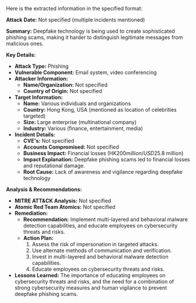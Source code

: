 Here is the extracted information in the specified format:

**Attack Date:** Not specified (multiple incidents mentioned)

**Summary:** Deepfake technology is being used to create sophisticated phishing scams, making it harder to distinguish legitimate messages from malicious ones.

**Key Details:**

* **Attack Type:** Phishing
* **Vulnerable Component:** Email system, video conferencing
* **Attacker Information:**
	+ **Name/Organization:** Not specified
	+ **Country of Origin:** Not specified
* **Target Information:**
	+ **Name:** Various individuals and organizations
	+ **Country:** Hong Kong, USA (mentioned as location of celebrities targeted)
	+ **Size:** Large enterprise (multinational company)
	+ **Industry:** Various (finance, entertainment, media)
* **Incident Details:**
	+ **CVE's:** Not specified
	+ **Accounts Compromised:** Not specified
	+ **Business Impact:** Financial losses (HK$200 million/USD$25.8 million)
	+ **Impact Explanation:** Deepfake phishing scams led to financial losses and reputational damage.
	+ **Root Cause:** Lack of awareness and vigilance regarding deepfake technology

**Analysis & Recommendations:**

* **MITRE ATT&CK Analysis:** Not specified
* **Atomic Red Team Atomics:** Not specified
* **Remediation:**
	+ **Recommendation:** Implement multi-layered and behavioral malware detection capabilities, and educate employees on cybersecurity threats and risks.
	+ **Action Plan:**
		1. Assess the risk of impersonation in targeted attacks.
		2. Use alternate methods of communication and verification.
		3. Invest in multi-layered and behavioral malware detection capabilities.
		4. Educate employees on cybersecurity threats and risks.
* **Lessons Learned:** The importance of educating employees on cybersecurity threats and risks, and the need for a combination of strong cybersecurity measures and human vigilance to prevent deepfake phishing scams.
